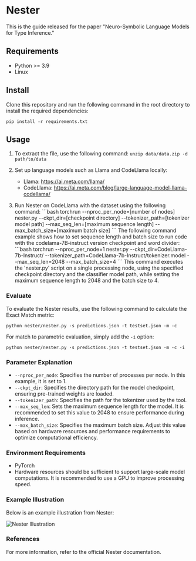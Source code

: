 # Nester

This is the guide released for the paper "Neuro-Symbolic Language Models for Type Inference."

## Requirements

- Python >= 3.9
- Linux

## Install

Clone this repository and run the following command in the root directory to install the required dependencies:

```pip install -r requirements.txt```

## Usage

1. To extract the file, use the following command:
   ```unzip data/data.zip -d path/to/data```

2. Set up language models such as Llama and CodeLlama locally:
   - Llama: https://ai.meta.com/llama/
   - CodeLlama: https://ai.meta.com/blog/large-language-model-llama-codellama/

3. Run Nester on CodeLlama with the dataset using the following command:
\`\`\`bash
torchrun --nproc_per_node=[number of nodes] nester.py --ckpt_dir=[checkpoint directory] --tokenizer_path=[tokenizer model path] --max_seq_len=[maximum sequence length] --max_batch_size=[maximum batch size]
\`\`\`
The following command example shows how to set sequence length and batch size to run code with the codelama-7B-instruct version checkpoint and word divider:
\`\`\`bash
torchrun --nproc_per_node=1 nester.py --ckpt_dir=CodeLlama-7b-Instruct/ --tokenizer_path=CodeLlama-7b-Instruct/tokenizer.model --max_seq_len=2048 --max_batch_size=4
\`\`\`
This command executes the 'nester.py' script on a single processing node, using the specified checkpoint directory and the classifier model path, while setting the maximum sequence length to 2048 and the batch size to 4.

### Evaluate

To evaluate the Nester results, use the following command to calculate the Exact Match metric:

```python nester/nester.py -s predictions.json -t testset.json -m -c```

For match to parametric evaluation, simply add the `-i` option:

```python nester/nester.py -s predictions.json -t testset.json -m -c -i```

### Parameter Explanation

- `--nproc_per_node`: Specifies the number of processes per node. In this example, it is set to 1.
- `--ckpt_dir`: Specifies the directory path for the model checkpoint, ensuring pre-trained weights are loaded.
- `--tokenizer_path`: Specifies the path for the tokenizer used by the tool.
- `--max_seq_len`: Sets the maximum sequence length for the model. It is recommended to set this value to 2048 to ensure performance during inference.
- `--max_batch_size`: Specifies the maximum batch size. Adjust this value based on hardware resources and performance requirements to optimize computational efficiency.

### Environment Requirements

- PyTorch
- Hardware resources should be sufficient to support large-scale model computations. It is recommended to use a GPU to improve processing speed.

### Example Illustration

Below is an example illustration from Nester:

![Nester Illustration](Nester_image.png)

### References

For more information, refer to the official Nester documentation.

